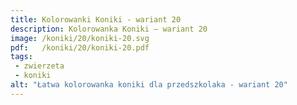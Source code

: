 ```yaml
---
title: Kolorowanki Koniki - wariant 20
description: Kolorowanka Koniki – wariant 20
image: /koniki/20/koniki-20.svg
pdf:   /koniki/20/koniki-20.pdf
tags:
 - zwierzeta
 - koniki
alt: "Łatwa kolorowanka koniki dla przedszkolaka - wariant 20"
---
```

